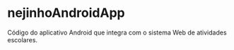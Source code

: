 # nejinhoAndroidApp
Código do aplicativo Android que integra com o sistema Web de atividades escolares.

